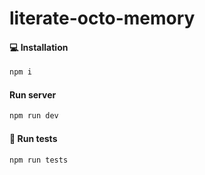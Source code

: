 # literate-octo-memory

#### 💻 Installation
 ```sh
npm i
```
 
 
#### Run server
 ```sh
npm run dev
```


#### 🧪 Run tests
 ```sh
npm run tests
```
